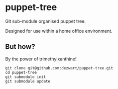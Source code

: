 puppet-tree
===========

Git sub-module organised puppet tree.

Designed for use within a home office environment.

But how?
--------

By the power of trimethylxanthine!

	git clone git@github.com:dezwart/puppet-tree.git
	cd puppet-tree
	git submodule init
	git submodule update
